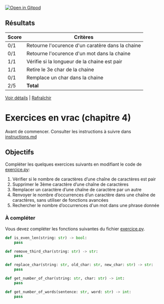 [![Open in Gitpod](https://gitpod.io/button/open-in-gitpod.svg)](https://gitpod-redirect-0.herokuapp.com/)


## Résultats
Score | Critères
--- | ---
0/1 | Retourne l'ocurence d'un caratère dans la chaine
0/1 | Retourne l'ocurence d'un mot dans la chaine
1/1 | Vérifie si la longueur de la chaine est pair
1/1 | Retire le 3e char de la chaine
0/1 | Remplace un char dans la chaine
2/5 | **Total**

[Voir détails](./logs/tests_results.txt) | [Rafraîchir](../../)
# Exercices en vrac (chapitre 4)

Avant de commencer. Consulter les instructions à suivre dans [instructions.md](instructions.md)

## Objectifs

Compléter les quelques exercices suivants en modifiant le code de [exercice.py](exercice.py):

1. Vérifier si le nombre de caractères d’une chaîne de caractères est pair
2. Supprimer le 3ème caractère d’une chaîne de caractères
3. Remplacer un caractère d’une chaîne de caractère par un autre
4. Renvoyer le nombre d’occurrences d’un caractère dans une chaîne de caractères, sans utiliser de fonctions avancées
5. Rechercher le nombre d’occurrences d'un mot dans une phrase donnée

### À compléter
Vous devez compléter les fonctions suivantes du fichier [exercice.py](exercice.py).

```python
def is_even_len(string: str) -> bool:
    pass

def remove_third_char(string: str) -> str:
    pass

def replace_char(string: str, old_char: str, new_char: str) -> str:
    pass

def get_number_of_char(string: str, char: str) -> int:
    pass

def get_number_of_words(sentence: str, word: str) -> int:
    pass
```

